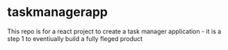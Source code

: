 # taskmanagerapp
This repo is for a react project to create a task manager application - it is a step 1 to eventiually build a fully fleged product
